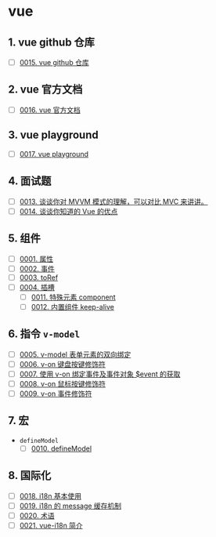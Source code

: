 # vue


## 1. vue github 仓库

- [ ] [0015. vue github 仓库](https://tnotesjs.github.io/TNotes.vue/notes/0015.%20vue%20github%20%E4%BB%93%E5%BA%93/README)

## 2. vue 官方文档

- [ ] [0016. vue 官方文档](https://tnotesjs.github.io/TNotes.vue/notes/0016.%20vue%20%E5%AE%98%E6%96%B9%E6%96%87%E6%A1%A3/README)

## 3. vue playground

- [ ] [0017. vue playground](https://tnotesjs.github.io/TNotes.vue/notes/0017.%20vue%20playground/README)

## 4. 面试题

- [ ] [0013. 谈谈你对 MVVM 模式的理解，可以对比 MVC 来讲讲。](https://tnotesjs.github.io/TNotes.vue/notes/0013.%20%E8%B0%88%E8%B0%88%E4%BD%A0%E5%AF%B9%20MVVM%20%E6%A8%A1%E5%BC%8F%E7%9A%84%E7%90%86%E8%A7%A3%EF%BC%8C%E5%8F%AF%E4%BB%A5%E5%AF%B9%E6%AF%94%20MVC%20%E6%9D%A5%E8%AE%B2%E8%AE%B2%E3%80%82/README)
- [ ] [0014. 谈谈你知道的 Vue 的优点](https://tnotesjs.github.io/TNotes.vue/notes/0014.%20%E8%B0%88%E8%B0%88%E4%BD%A0%E7%9F%A5%E9%81%93%E7%9A%84%20Vue%20%E7%9A%84%E4%BC%98%E7%82%B9/README)

## 5. 组件

- [ ] [0001. 属性](https://tnotesjs.github.io/TNotes.vue/notes/0001.%20%E5%B1%9E%E6%80%A7/README)
- [ ] [0002. 事件](https://tnotesjs.github.io/TNotes.vue/notes/0002.%20%E4%BA%8B%E4%BB%B6/README)
- [ ] [0003. toRef](https://tnotesjs.github.io/TNotes.vue/notes/0003.%20toRef/README)
- [ ] [0004. 插槽](https://tnotesjs.github.io/TNotes.vue/notes/0004.%20%E6%8F%92%E6%A7%BD/README)
  - [ ] [0011. 特殊元素 component](https://tnotesjs.github.io/TNotes.vue/notes/0011.%20%E7%89%B9%E6%AE%8A%E5%85%83%E7%B4%A0%20component/README)
  - [ ] [0012. 内置组件 keep-alive](https://tnotesjs.github.io/TNotes.vue/notes/0012.%20%E5%86%85%E7%BD%AE%E7%BB%84%E4%BB%B6%20keep-alive/README)

## 6. 指令 `v-model`

- [ ] [0005. v-model 表单元素的双向绑定](https://tnotesjs.github.io/TNotes.vue/notes/0005.%20v-model%20%E8%A1%A8%E5%8D%95%E5%85%83%E7%B4%A0%E7%9A%84%E5%8F%8C%E5%90%91%E7%BB%91%E5%AE%9A/README)
- [ ] [0006. v-on 键盘按键修饰符](https://tnotesjs.github.io/TNotes.vue/notes/0006.%20v-on%20%E9%94%AE%E7%9B%98%E6%8C%89%E9%94%AE%E4%BF%AE%E9%A5%B0%E7%AC%A6/README)
- [ ] [0007. 使用 v-on 绑定事件及事件对象 $event 的获取](https://tnotesjs.github.io/TNotes.vue/notes/0007.%20%E4%BD%BF%E7%94%A8%20v-on%20%E7%BB%91%E5%AE%9A%E4%BA%8B%E4%BB%B6%E5%8F%8A%E4%BA%8B%E4%BB%B6%E5%AF%B9%E8%B1%A1%20%24event%20%E7%9A%84%E8%8E%B7%E5%8F%96/README)
- [ ] [0008. v-on 鼠标按键修饰符](https://tnotesjs.github.io/TNotes.vue/notes/0008.%20v-on%20%E9%BC%A0%E6%A0%87%E6%8C%89%E9%94%AE%E4%BF%AE%E9%A5%B0%E7%AC%A6/README)
- [ ] [0009. v-on 事件修饰符](https://tnotesjs.github.io/TNotes.vue/notes/0009.%20v-on%20%E4%BA%8B%E4%BB%B6%E4%BF%AE%E9%A5%B0%E7%AC%A6/README)

## 7. 宏

- `defineModel`
  - [ ] [0010. defineModel](https://tnotesjs.github.io/TNotes.vue/notes/0010.%20defineModel/README)

## 8. 国际化

- [ ] [0018. i18n 基本使用](https://tnotesjs.github.io/TNotes.vue/notes/0018.%20i18n%20%E5%9F%BA%E6%9C%AC%E4%BD%BF%E7%94%A8/README)
- [ ] [0019. i18n 的 message 缓存机制](https://tnotesjs.github.io/TNotes.vue/notes/0019.%20i18n%20%E7%9A%84%20message%20%E7%BC%93%E5%AD%98%E6%9C%BA%E5%88%B6/README)
- [ ] [0020. 术语](https://tnotesjs.github.io/TNotes.vue/notes/0020.%20%E6%9C%AF%E8%AF%AD/README)
- [ ] [0021. vue-i18n 简介](https://tnotesjs.github.io/TNotes.vue/notes/0021.%20vue-i18n%20%E7%AE%80%E4%BB%8B/README)
